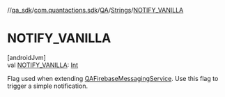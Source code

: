//[qa_sdk](../../../../index.md)/[com.quantactions.sdk](../../index.md)/[QA](../index.md)/[Strings](index.md)/[NOTIFY_VANILLA](-n-o-t-i-f-y_-v-a-n-i-l-l-a.md)

# NOTIFY_VANILLA

[androidJvm]\
val [NOTIFY_VANILLA](-n-o-t-i-f-y_-v-a-n-i-l-l-a.md): [Int](https://kotlinlang.org/api/latest/jvm/stdlib/kotlin/-int/index.html)

Flag used when extending [QAFirebaseMessagingService](../../-q-a-firebase-messaging-service/index.md). Use this flag to trigger a simple notification.
